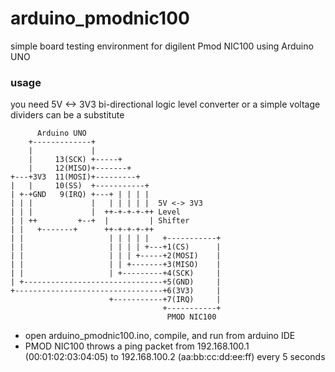 # arduino_pmodnic100
simple board testing environment for digilent Pmod NIC100 using Arduino UNO

### usage

you need 5V <-> 3V3 bi-directional logic level converter or a simple voltage dividers can be a substitute

```
      Arduino UNO
    +-------------+
    |             |
    |     13(SCK) +-----+
    |     12(MISO)+-------+
+---+3V3  11(MOSI)+---------+
|   |     10(SS)  +-----------+
| +-+GND   9(IRQ) +---+ | | | |
| | |             |   | | | | |  5V <-> 3V3
| | |             |  ++-+-+-+-++ Level
| | ++         +--+  |         | Shifter
| |   +-------+      ++-+-+-+-++
| |                   | | | | |   +-----------+
| |                   | | | | +---+1(CS)      |
| |                   | | | +-----+2(MOSI)    |
| |                   | | +-------+3(MISO)    |
| |                   | +---------+4(SCK)     |
| +-------------------------------+5(GND)     |
+---------------------------------+6(3V3)     |
                      +-----------+7(IRQ)     |
                                  +-----------+
                                   PMOD NIC100
```

- open arduino_pmodnic100.ino, compile, and run from arduino IDE
- PMOD NIC100 throws a ping packet from 192.168.100.1 (00:01:02:03:04:05) to 192.168.100.2 (aa:bb:cc:dd:ee:ff) every 5 seconds
